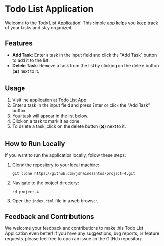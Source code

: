 # Todo List Application

Welcome to the Todo List Application! This simple app helps you keep track of your tasks and stay organized. 

## Features

- **Add Task**: Enter a task in the input field and click the "Add Task" button to add it to the list.
- **Delete Task**: Remove a task from the list by clicking on the delete button (✖️) next to it.

## Usage

1. Visit the application at [Todo List App](https://to-do-list-app-opal-six.vercel.app/).
2. Enter a task in the input field and press Enter or click the "Add Task" button.
3. Your task will appear in the list below.
4. Click on a task to mark it as done.
5. To delete a task, click on the delete button (✖️) next to it.

## How to Run Locally

If you want to run the application locally, follow these steps:

1. Clone the repository to your local machine:

   ```
   git clone https://github.com/jshainesantos/project-4.git
   ```

2. Navigate to the project directory:

   ```
   cd project-4
   ```

3. Open the `index.html` file in a web browser.


## Feedback and Contributions

We welcome your feedback and contributions to make this Todo List Application even better! If you have any suggestions, bug reports, or feature requests, please feel free to open an issue on the GitHub repository.

